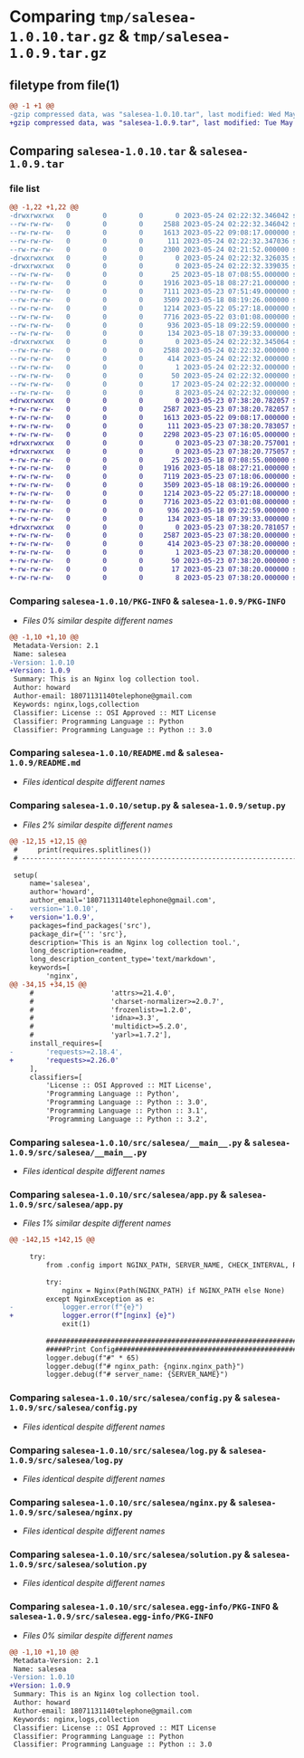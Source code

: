 # Comparing `tmp/salesea-1.0.10.tar.gz` & `tmp/salesea-1.0.9.tar.gz`

## filetype from file(1)

```diff
@@ -1 +1 @@
-gzip compressed data, was "salesea-1.0.10.tar", last modified: Wed May 24 02:22:32 2023, max compression
+gzip compressed data, was "salesea-1.0.9.tar", last modified: Tue May 23 07:38:20 2023, max compression
```

## Comparing `salesea-1.0.10.tar` & `salesea-1.0.9.tar`

### file list

```diff
@@ -1,22 +1,22 @@
-drwxrwxrwx   0        0        0        0 2023-05-24 02:22:32.346042 salesea-1.0.10/
--rw-rw-rw-   0        0        0     2588 2023-05-24 02:22:32.346042 salesea-1.0.10/PKG-INFO
--rw-rw-rw-   0        0        0     1613 2023-05-22 09:08:17.000000 salesea-1.0.10/README.md
--rw-rw-rw-   0        0        0      111 2023-05-24 02:22:32.347036 salesea-1.0.10/setup.cfg
--rw-rw-rw-   0        0        0     2300 2023-05-24 02:21:52.000000 salesea-1.0.10/setup.py
-drwxrwxrwx   0        0        0        0 2023-05-24 02:22:32.326035 salesea-1.0.10/src/
-drwxrwxrwx   0        0        0        0 2023-05-24 02:22:32.339035 salesea-1.0.10/src/salesea/
--rw-rw-rw-   0        0        0       25 2023-05-18 07:08:55.000000 salesea-1.0.10/src/salesea/__init__.py
--rw-rw-rw-   0        0        0     1916 2023-05-18 08:27:21.000000 salesea-1.0.10/src/salesea/__main__.py
--rw-rw-rw-   0        0        0     7111 2023-05-23 07:51:49.000000 salesea-1.0.10/src/salesea/app.py
--rw-rw-rw-   0        0        0     3509 2023-05-18 08:19:26.000000 salesea-1.0.10/src/salesea/config.py
--rw-rw-rw-   0        0        0     1214 2023-05-22 05:27:18.000000 salesea-1.0.10/src/salesea/log.py
--rw-rw-rw-   0        0        0     7716 2023-05-22 03:01:08.000000 salesea-1.0.10/src/salesea/nginx.py
--rw-rw-rw-   0        0        0      936 2023-05-18 09:22:59.000000 salesea-1.0.10/src/salesea/solution.py
--rw-rw-rw-   0        0        0      134 2023-05-18 07:39:33.000000 salesea-1.0.10/src/salesea/utils.py
-drwxrwxrwx   0        0        0        0 2023-05-24 02:22:32.345064 salesea-1.0.10/src/salesea.egg-info/
--rw-rw-rw-   0        0        0     2588 2023-05-24 02:22:32.000000 salesea-1.0.10/src/salesea.egg-info/PKG-INFO
--rw-rw-rw-   0        0        0      414 2023-05-24 02:22:32.000000 salesea-1.0.10/src/salesea.egg-info/SOURCES.txt
--rw-rw-rw-   0        0        0        1 2023-05-24 02:22:32.000000 salesea-1.0.10/src/salesea.egg-info/dependency_links.txt
--rw-rw-rw-   0        0        0       50 2023-05-24 02:22:32.000000 salesea-1.0.10/src/salesea.egg-info/entry_points.txt
--rw-rw-rw-   0        0        0       17 2023-05-24 02:22:32.000000 salesea-1.0.10/src/salesea.egg-info/requires.txt
--rw-rw-rw-   0        0        0        8 2023-05-24 02:22:32.000000 salesea-1.0.10/src/salesea.egg-info/top_level.txt
+drwxrwxrwx   0        0        0        0 2023-05-23 07:38:20.782057 salesea-1.0.9/
+-rw-rw-rw-   0        0        0     2587 2023-05-23 07:38:20.782057 salesea-1.0.9/PKG-INFO
+-rw-rw-rw-   0        0        0     1613 2023-05-22 09:08:17.000000 salesea-1.0.9/README.md
+-rw-rw-rw-   0        0        0      111 2023-05-23 07:38:20.783057 salesea-1.0.9/setup.cfg
+-rw-rw-rw-   0        0        0     2298 2023-05-23 07:16:05.000000 salesea-1.0.9/setup.py
+drwxrwxrwx   0        0        0        0 2023-05-23 07:38:20.757001 salesea-1.0.9/src/
+drwxrwxrwx   0        0        0        0 2023-05-23 07:38:20.775057 salesea-1.0.9/src/salesea/
+-rw-rw-rw-   0        0        0       25 2023-05-18 07:08:55.000000 salesea-1.0.9/src/salesea/__init__.py
+-rw-rw-rw-   0        0        0     1916 2023-05-18 08:27:21.000000 salesea-1.0.9/src/salesea/__main__.py
+-rw-rw-rw-   0        0        0     7119 2023-05-23 07:18:06.000000 salesea-1.0.9/src/salesea/app.py
+-rw-rw-rw-   0        0        0     3509 2023-05-18 08:19:26.000000 salesea-1.0.9/src/salesea/config.py
+-rw-rw-rw-   0        0        0     1214 2023-05-22 05:27:18.000000 salesea-1.0.9/src/salesea/log.py
+-rw-rw-rw-   0        0        0     7716 2023-05-22 03:01:08.000000 salesea-1.0.9/src/salesea/nginx.py
+-rw-rw-rw-   0        0        0      936 2023-05-18 09:22:59.000000 salesea-1.0.9/src/salesea/solution.py
+-rw-rw-rw-   0        0        0      134 2023-05-18 07:39:33.000000 salesea-1.0.9/src/salesea/utils.py
+drwxrwxrwx   0        0        0        0 2023-05-23 07:38:20.781057 salesea-1.0.9/src/salesea.egg-info/
+-rw-rw-rw-   0        0        0     2587 2023-05-23 07:38:20.000000 salesea-1.0.9/src/salesea.egg-info/PKG-INFO
+-rw-rw-rw-   0        0        0      414 2023-05-23 07:38:20.000000 salesea-1.0.9/src/salesea.egg-info/SOURCES.txt
+-rw-rw-rw-   0        0        0        1 2023-05-23 07:38:20.000000 salesea-1.0.9/src/salesea.egg-info/dependency_links.txt
+-rw-rw-rw-   0        0        0       50 2023-05-23 07:38:20.000000 salesea-1.0.9/src/salesea.egg-info/entry_points.txt
+-rw-rw-rw-   0        0        0       17 2023-05-23 07:38:20.000000 salesea-1.0.9/src/salesea.egg-info/requires.txt
+-rw-rw-rw-   0        0        0        8 2023-05-23 07:38:20.000000 salesea-1.0.9/src/salesea.egg-info/top_level.txt
```

### Comparing `salesea-1.0.10/PKG-INFO` & `salesea-1.0.9/PKG-INFO`

 * *Files 0% similar despite different names*

```diff
@@ -1,10 +1,10 @@
 Metadata-Version: 2.1
 Name: salesea
-Version: 1.0.10
+Version: 1.0.9
 Summary: This is an Nginx log collection tool.
 Author: howard
 Author-email: 18071131140telephone@gmail.com
 Keywords: nginx,logs,collection
 Classifier: License :: OSI Approved :: MIT License
 Classifier: Programming Language :: Python
 Classifier: Programming Language :: Python :: 3.0
```

### Comparing `salesea-1.0.10/README.md` & `salesea-1.0.9/README.md`

 * *Files identical despite different names*

### Comparing `salesea-1.0.10/setup.py` & `salesea-1.0.9/setup.py`

 * *Files 2% similar despite different names*

```diff
@@ -12,15 +12,15 @@
 #     print(requires.splitlines())
 # ------------------------------------------------------------------------------- #
 
 setup(
     name='salesea',
     author='howard',
     author_email='18071131140telephone@gmail.com',
-    version='1.0.10',
+    version='1.0.9',
     packages=find_packages('src'),
     package_dir={'': 'src'},
     description='This is an Nginx log collection tool.',
     long_description=readme,
     long_description_content_type='text/markdown',
     keywords=[
         'nginx',
@@ -34,15 +34,15 @@
     #                   'attrs>=21.4.0',
     #                   'charset-normalizer>=2.0.7',
     #                   'frozenlist>=1.2.0',
     #                   'idna>=3.3',
     #                   'multidict>=5.2.0',
     #                   'yarl>=1.7.2'],
     install_requires=[
-        'requests>=2.18.4',
+        'requests>=2.26.0'
     ],
     classifiers=[
         'License :: OSI Approved :: MIT License',
         'Programming Language :: Python',
         'Programming Language :: Python :: 3.0',
         'Programming Language :: Python :: 3.1',
         'Programming Language :: Python :: 3.2',
```

### Comparing `salesea-1.0.10/src/salesea/__main__.py` & `salesea-1.0.9/src/salesea/__main__.py`

 * *Files identical despite different names*

### Comparing `salesea-1.0.10/src/salesea/app.py` & `salesea-1.0.9/src/salesea/app.py`

 * *Files 1% similar despite different names*

```diff
@@ -142,15 +142,15 @@
 
     try:
         from .config import NGINX_PATH, SERVER_NAME, CHECK_INTERVAL, REQUEST_CONCURRENCY, VISIT_APIKEY, LOG_FORMAT
 
         try:
             nginx = Nginx(Path(NGINX_PATH) if NGINX_PATH else None)
         except NginxException as e:
-            logger.error(f"{e}")
+            logger.error(f"[nginx] {e}")
             exit(1)
 
         #############################################################################
         #####Print Config############################################################
         logger.debug(f"#" * 65)
         logger.debug(f"# nginx_path: {nginx.nginx_path}")
         logger.debug(f"# server_name: {SERVER_NAME}")
```

### Comparing `salesea-1.0.10/src/salesea/config.py` & `salesea-1.0.9/src/salesea/config.py`

 * *Files identical despite different names*

### Comparing `salesea-1.0.10/src/salesea/log.py` & `salesea-1.0.9/src/salesea/log.py`

 * *Files identical despite different names*

### Comparing `salesea-1.0.10/src/salesea/nginx.py` & `salesea-1.0.9/src/salesea/nginx.py`

 * *Files identical despite different names*

### Comparing `salesea-1.0.10/src/salesea/solution.py` & `salesea-1.0.9/src/salesea/solution.py`

 * *Files identical despite different names*

### Comparing `salesea-1.0.10/src/salesea.egg-info/PKG-INFO` & `salesea-1.0.9/src/salesea.egg-info/PKG-INFO`

 * *Files 0% similar despite different names*

```diff
@@ -1,10 +1,10 @@
 Metadata-Version: 2.1
 Name: salesea
-Version: 1.0.10
+Version: 1.0.9
 Summary: This is an Nginx log collection tool.
 Author: howard
 Author-email: 18071131140telephone@gmail.com
 Keywords: nginx,logs,collection
 Classifier: License :: OSI Approved :: MIT License
 Classifier: Programming Language :: Python
 Classifier: Programming Language :: Python :: 3.0
```

